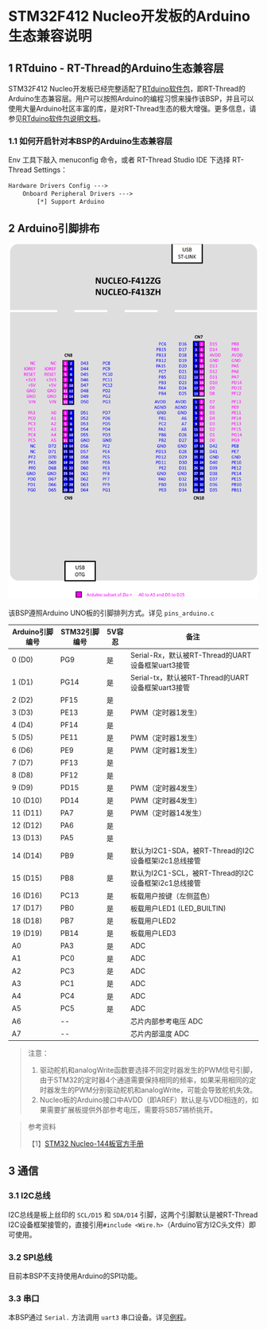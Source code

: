 # STM32F412 Nucleo开发板的Arduino生态兼容说明

## 1 RTduino - RT-Thread的Arduino生态兼容层

STM32F412 Nucleo开发板已经完整适配了[RTduino软件包](https://github.com/RTduino/RTduino)，即RT-Thread的Arduino生态兼容层。用户可以按照Arduino的编程习惯来操作该BSP，并且可以使用大量Arduino社区丰富的库，是对RT-Thread生态的极大增强。更多信息，请参见[RTduino软件包说明文档](https://github.com/RTduino/RTduino)。

### 1.1 如何开启针对本BSP的Arduino生态兼容层

Env 工具下敲入 menuconfig 命令，或者 RT-Thread Studio IDE 下选择 RT-Thread Settings：

```Kconfig
Hardware Drivers Config --->
    Onboard Peripheral Drivers --->
        [*] Support Arduino
```

## 2 Arduino引脚排布

![nucleo-f412-pinout](nucleo-f412-pinout.png)

该BSP遵照Arduino UNO板的引脚排列方式。详见 `pins_arduino.c`

| Arduino引脚编号 | STM32引脚编号 | 5V容忍 | 备注                                     |
| ----------- | --------- | ---- | -------------------------------------- |
| 0 (D0)      | PG9       | 是    | Serial-Rx，默认被RT-Thread的UART设备框架uart3接管 |
| 1 (D1)      | PG14      | 是    | Serial-tx，默认被RT-Thread的UART设备框架uart3接管 |
| 2 (D2)      | PF15      | 是    |                                        |
| 3 (D3)      | PE13      | 是    | PWM（定时器1发生）                            |
| 4 (D4)      | PF14      | 是    |                                        |
| 5 (D5)      | PE11      | 是    | PWM（定时器1发生）                            |
| 6 (D6)      | PE9       | 是    | PWM（定时器1发生）                            |
| 7 (D7)      | PF13      | 是    |                                        |
| 8 (D8)      | PF12      | 是    |                                        |
| 9 (D9)      | PD15      | 是    | PWM（定时器4发生）                            |
| 10 (D10)    | PD14      | 是    | PWM（定时器4发生）                            |
| 11 (D11)    | PA7       | 是    | PWM（定时器14发生）                           |
| 12 (D12)    | PA6       | 是    |                                        |
| 13 (D13)    | PA5       | 是    |                                        |
| 14 (D14)    | PB9       | 是    | 默认为I2C1-SDA，被RT-Thread的I2C设备框架i2c1总线接管 |
| 15 (D15)    | PB8       | 是    | 默认为I2C1-SCL，被RT-Thread的I2C设备框架i2c1总线接管 |
| 16 (D16)    | PC13      | 是    | 板载用户按键（左侧蓝色）                           |
| 17 (D17)    | PB0       | 是    | 板载用户LED1 (LED_BUILTIN)                 |
| 18 (D18)    | PB7       | 是    | 板载用户LED2                               |
| 19 (D19)    | PB14      | 是    | 板载用户LED3                               |
| A0          | PA3       | 是    | ADC                                    |
| A1          | PC0       | 是    | ADC                                    |
| A2          | PC3       | 是    | ADC                                    |
| A3          | PC1       | 是    | ADC                                    |
| A4          | PC4       | 是    | ADC                                    |
| A5          | PC5       | 是    | ADC                                    |
| A6          | --        |      | 芯片内部参考电压 ADC                           |
| A7          | --        |      | 芯片内部温度 ADC                             |

> 注意：
> 
> 1. 驱动舵机和analogWrite函数要选择不同定时器发生的PWM信号引脚，由于STM32的定时器4个通道需要保持相同的频率，如果采用相同的定时器发生的PWM分别驱动舵机和analogWrite，可能会导致舵机失效。
> 2. Nucleo板的Arduino接口中AVDD（即AREF）默认是与VDD相连的，如果需要扩展板提供外部参考电压，需要将SB57锡桥挑开。

> 参考资料
> 
> 【1】[STM32 Nucleo-144板官方手册](https://www.st.com/resource/en/user_manual/um1974-stm32-nucleo144-boards-mb1137-stmicroelectronics.pdf)

## 3 通信

### 3.1 I2C总线

I2C总线是板上丝印的 `SCL/D15` 和 `SDA/D14` 引脚，这两个引脚默认是被RT-Thread I2C设备框架接管的，直接引用`#include <Wire.h>`（Arduino官方I2C头文件）即可使用。

### 3.2 SPI总线

目前本BSP不支持使用Arduino的SPI功能。

### 3.3 串口

本BSP通过 `Serial.` 方法调用 `uart3` 串口设备。详见[例程](https://github.com/RTduino/RTduino/blob/master/examples/Basic/helloworld.cpp)。
